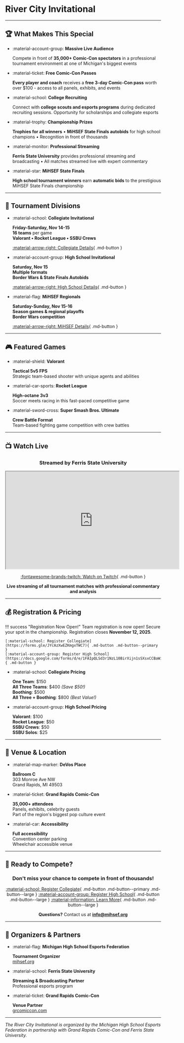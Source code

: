 # River City Invitational

---

## 🏆 What Makes This Special

- :material-account-group: **Massive Live Audience**

    Compete in front of **35,000+ Comic-Con spectators** in a professional tournament environment at one of Michigan's biggest events

- :material-ticket: **Free Comic-Con Passes**

    **Every player and coach** receives a **free 3-day Comic-Con pass** worth over $100 - access to all panels, exhibits, and events

- :material-school: **College Recruiting**

    Connect with **college scouts and esports programs** during dedicated recruiting sessions. Opportunity for scholarships and collegiate esports

- :material-trophy: **Championship Prizes**

    **Trophies for all winners** • **MiHSEF State Finals autobids** for high school champions • Recognition in front of thousands

- :material-monitor: **Professional Streaming**

    **Ferris State University** provides professional streaming and broadcasting • All matches streamed live with expert commentary

- :material-star: **MiHSEF State Finals**

    **High school tournament winners** earn **automatic bids** to the prestigious MiHSEF State Finals championship

---

## 🎯 Tournament Divisions

- :material-school: **Collegiate Invitational**

    **Friday-Saturday, Nov 14-15**  
    **16 teams** per game  
    **Valorant • Rocket League • SSBU Crews**

    [:material-arrow-right: Collegiate Details](collegiate/index.md){ .md-button }

- :material-account-group: **High School Invitational**

    **Saturday, Nov 15**  
    **Multiple formats**  
    **Border Wars & State Finals Autobids**

    [:material-arrow-right: High School Details](high-school/index.md){ .md-button }

- :material-flag: **MiHSEF Regionals**

    **Saturday-Sunday, Nov 15-16**  
    **Season games & regional playoffs**  
    **Border Wars competition**

    [:material-arrow-right: MiHSEF Details](mihsef-league/index.md){ .md-button }

---

## 🎮 Featured Games

- :material-shield: **Valorant**

    **Tactical 5v5 FPS**  
    Strategic team-based shooter with unique agents and abilities

- :material-car-sports: **Rocket League**

    **High-octane 3v3**  
    Soccer meets racing in this fast-paced competitive game

- :material-sword-cross: **Super Smash Bros. Ultimate**

    **Crew Battle Format**  
    Team-based fighting game competition with crew battles

---

## 📺 Watch Live

<div align="center">

### Streamed by Ferris State University

<iframe
  src="https://player.twitch.tv/?channel=ferrisstate&parent=rivercity.michiganesports.org"
  height="315"
  width="560"
  allowfullscreen>
</iframe>

[:fontawesome-brands-twitch: Watch on Twitch](https://twitch.tv/ferrisstate){ .md-button }

**Live streaming of all tournament matches with professional commentary and analysis**

</div>

---

## 💰 Registration & Pricing

!!! success "Registration Now Open!"
    Team registration is now open! Secure your spot in the championship. Registration closes **November 12, 2025**.

    [:material-school: Register Collegiate](https://forms.gle/JYcAzXwEZKmgxTWC7){ .md-button .md-button--primary }
    [:material-account-group: Register High School](https://docs.google.com/forms/d/e/1FAIpQLSd3r1NzL10BirXijn1sSXsxCCBaWiEHWPQAFgjF4HdGg5AkiA/viewform){ .md-button }

- :material-school: **Collegiate Pricing**

    **One Team**: $150  
    **All Three Teams**: $400 *(Save $50!)*  
    **Boothing**: $500  
    **All Three + Boothing**: $800 *(Best Value!)*

- :material-account-group: **High School Pricing**

    **Valorant**: $100  
    **Rocket League**: $50  
    **SSBU Crews**: $50  
    **SSBU Solos**: $25

---

## 🏢 Venue & Location

- :material-map-marker: **DeVos Place**

    **Ballroom C**  
    303 Monroe Ave NW  
    Grand Rapids, MI 49503

- :material-ticket: **Grand Rapids Comic-Con**

    **35,000+ attendees**  
    Panels, exhibits, celebrity guests  
    Part of the region's biggest pop culture event

- :material-car: **Accessibility**

    **Full accessibility**  
    Convention center parking  
    Wheelchair accessible venue

---

## 🚀 Ready to Compete?

<div align="center">

### Don't miss your chance to compete in front of thousands!

[:material-school: Register Collegiate](https://forms.gle/JYcAzXwEZKmgxTWC7){ .md-button .md-button--primary .md-button--large }
[:material-account-group: Register High School](https://docs.google.com/forms/d/e/1FAIpQLSd3r1NzL10BirXijn1sSXsxCCBaWiEHWPQAFgjF4HdGg5AkiA/viewform){ .md-button .md-button--large }
[:material-information: Learn More](overview/index.md){ .md-button .md-button--large }

**Questions?** Contact us at **info@mihsef.org**

</div>

---

## 🤝 Organizers & Partners

- :material-flag: **Michigan High School Esports Federation**

    **Tournament Organizer**  
    [mihsef.org](https://www.mihsef.org)

- :material-school: **Ferris State University**

    **Streaming & Broadcasting Partner**  
    Professional esports program

- :material-ticket: **Grand Rapids Comic-Con**

    **Venue Partner**  
    [grcomiccon.com](https://www.grcomiccon.com)

---

*The River City Invitational is organized by the Michigan High School Esports Federation in partnership with Grand Rapids Comic-Con and Ferris State University.*